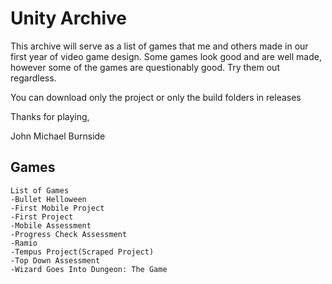 # Unity Archive

This archive will serve as a list of games that me and others made in our first year of video game design. Some games look good and are well made, however some of the games are questionably good. Try them out regardless.

You can download only the project or only the build folders in releases

Thanks for playing,

John Michael Burnside

## Games
```List of Games
List of Games
-Bullet Helloween
-First Mobile Project
-First Project
-Mobile Assessment
-Progress Check Assessment
-Ramio
-Tempus Project(Scraped Project)
-Top Down Assessment
-Wizard Goes Into Dungeon: The Game
```
